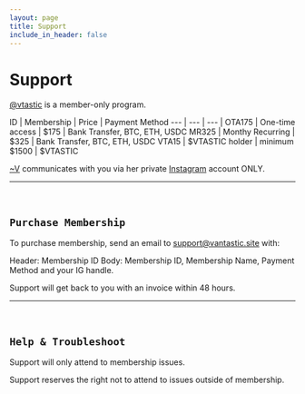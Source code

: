 ```yaml
---
layout: page
title: Support
include_in_header: false
---
```


# Support

[@vtastic](https://pages.github.com/) is a member-only program.

ID | Membership | Price | Payment Method
--- | --- | --- |
OTA175 | One-time access | $175 | Bank Transfer, BTC, ETH, USDC
MR325 | Monthy Recurring | $325 | Bank Transfer, BTC, ETH, USDC
VTA15 | $VTASTIC holder | minimum $1500 | $VTASTIC

[~V](../v) communicates with you via her private [Instagram](https://instagram.com/) account ONLY.

________
<br>

## `Purchase Membership`

To purchase membership, send an email to support@vantastic.site with:

Header: Membership ID
Body: Membership ID, Membership Name, Payment Method and your IG handle.

Support will get back to you with an invoice within 48 hours.

________
<br>

## `Help & Troubleshoot`

Support will only attend to membership issues.

Support reserves the right not to attend to issues outside of membership.






